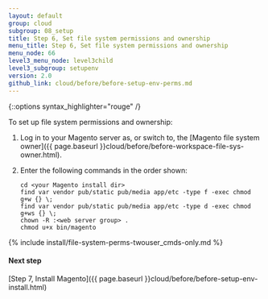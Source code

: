 ```yaml
---
layout: default
group: cloud
subgroup: 08_setup
title: Step 6, Set file system permissions and ownership
menu_title: Step 6, Set file system permissions and ownership
menu_node: 66
level3_menu_node: level3child
level3_subgroup: setupenv
version: 2.0
github_link: cloud/before/before-setup-env-perms.md
---
```


{::options syntax_highlighter="rouge" /}

To set up file system permissions and ownership:

1.  Log in to your Magento server as, or switch to, the [Magento file system owner]({{ page.baseurl }}cloud/before/before-workspace-file-sys-owner.html).
2.  Enter the following commands in the order shown:

		cd <your Magento install dir>
		find var vendor pub/static pub/media app/etc -type f -exec chmod g+w {} \;
		find var vendor pub/static pub/media app/etc -type d -exec chmod g+ws {} \;
		chown -R :<web server group> .
		chmod u+x bin/magento

{% include install/file-system-perms-twouser_cmds-only.md %}

#### Next step
[Step 7, Install Magento]({{ page.baseurl }}cloud/before/before-setup-env-install.html)

